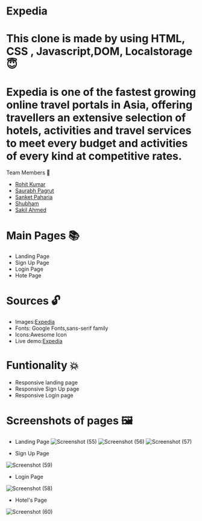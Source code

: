 # Expedia

# This clone is made by using  HTML, CSS , Javascript,DOM, Localstorage 😇

# Expedia is one of the fastest growing online travel portals in Asia, offering travellers an extensive selection of hotels, activities and travel services to meet every budget and activities of every kind at competitive rates.

Team Members 🤝
- [Rohit Kumar](https://github.com/Rohit1-1) 
- [Saurabh Pagrut](https://github.com/SaurabhPagrut)
- [Sanket Paharia](https://github.com/SanketPaharia)
- [Shubham](https://github.com/SJ0404)
- [Sakil Ahmed](https://github.com/0ALEX-2)
 
 # Main Pages 📚
 * Landing Page
 * Sign Up Page
 * Login Page
 * Hote Page
 
 # Sources 🔓
 * Images:[Expedia](https://www.expedia.co.in/)
 * Fonts: Google Fonts,sans-serif family
 * Icons:Awesome Icon
 *  Live demo:[Expedia](https://www.expedia.co.in/)

# Funtionality 💥
* Responsive landing page
* Responsive Sign Up page
* Responsive Login page

# Screenshots of pages 🖼️
* Landing Page
![Screenshot (55)](https://user-images.githubusercontent.com/99972374/167266210-e0f8d255-b3fa-4f98-a455-0d543af9a4bb.png)
![Screenshot (56)](https://user-images.githubusercontent.com/99972374/167266216-ec145908-c60f-47af-8667-6eaaf96effad.png)
![Screenshot (57)](https://user-images.githubusercontent.com/99972374/167266226-e871e0bc-ba08-4618-aa67-017dae90a77f.png)

* Sign Up Page

![Screenshot (59)](https://user-images.githubusercontent.com/99972374/167266243-6b60b169-29fe-4101-8f22-e8d9086d9f92.png)

* Login Page

![Screenshot (58)](https://user-images.githubusercontent.com/99972374/167266259-8ff6b698-a81d-4162-a333-9a974a6af7e9.png)

* Hotel's Page

![Screenshot (60)](https://user-images.githubusercontent.com/99972374/167266285-eaa09eaa-b7a1-4b61-9555-374f1973a050.png)


















